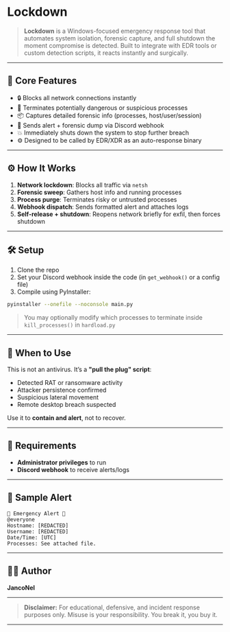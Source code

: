 # Lockdown

> **Lockdown** is a Windows-focused emergency response tool that automates system isolation, forensic capture, and full shutdown the moment compromise is detected. Built to integrate with EDR tools or custom detection scripts, it reacts instantly and surgically.

---

## 🧠 Core Features

- 🔒 Blocks all network connections instantly
- 🧹 Terminates potentially dangerous or suspicious processes
- 📦 Captures detailed forensic info (processes, host/user/session)
- 📡 Sends alert + forensic dump via Discord webhook
- 💥 Immediately shuts down the system to stop further breach
- ⚙️ Designed to be called by EDR/XDR as an auto-response binary

---

## ⚙️ How It Works

1. **Network lockdown**: Blocks all traffic via `netsh`
2. **Forensic sweep**: Gathers host info and running processes
3. **Process purge**: Terminates risky or untrusted processes
4. **Webhook dispatch**: Sends formatted alert and attaches logs
5. **Self-release + shutdown**: Reopens network briefly for exfil, then forces shutdown

---

## 🛠️ Setup

1. Clone the repo
2. Set your Discord webhook inside the code (in `get_webhook()` or a config file)
3. Compile using PyInstaller:

```bash
pyinstaller --onefile --noconsole main.py
```

> You may optionally modify which processes to terminate inside `kill_processes()` in `hardload.py`

---

## 🚨 When to Use

This is not an antivirus. It’s a **"pull the plug" script**:
- Detected RAT or ransomware activity
- Attacker persistence confirmed
- Suspicious lateral movement
- Remote desktop breach suspected

Use it to **contain and alert**, not to recover.

---

## 🔐 Requirements

- **Administrator privileges** to run
- **Discord webhook** to receive alerts/logs

---

## 💬 Sample Alert

```
🚨 Emergency Alert 🚨
@everyone
Hostname: [REDACTED]
Username: [REDACTED]
Date/Time: [UTC]
Processes: See attached file.
```

---

## 🧑‍💻 Author

**JancoNel**

---

> **Disclaimer:** For educational, defensive, and incident response purposes only. Misuse is your responsibility. You break it, you buy it.

---
